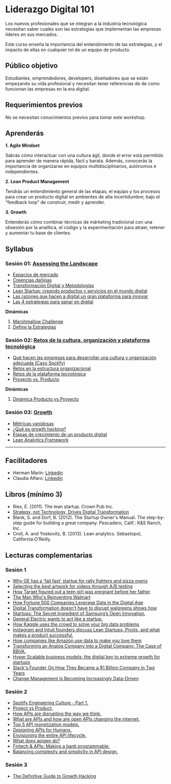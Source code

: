 # Liderazgo Digital 101

Los nuevos profesionales que se integran a la industria tecnológica 
necesitan saber cuales son las estrategias que implementan las empresas 
líderes en sus mercados. 

Este curso enseña la importancia del entendimiento de las estrategias, 
y el impacto de ellas en cualquier rol de un equipo de producto.


## Público objetivo

Estudiantes, emprendedores, developers, diseñadores que se están empezando
su vida profesional y necesitan tener referencias de de como funcionan las 
empresas en la era digital.

## Requerimientos previos

No se necesitan conocimientos previos para tomar este workshop.

## Aprenderás

**1. Agile Mindset**

Sabrás cómo interactuar con una cultura ágil, donde el error está permitido para
aprender de manera rápida, fácil y barata. Además, conocerás la importancia
de organizarse en equipos multidisciplinarios, autónomos e independientes.

**2. Lean Product Management**

Tendrás un entendimiento general de las etapas, el equipo y los procesos
para crear un producto digital en ambientes de alta incertidumbre; bajo el
“feedback loop” de construir, medir y aprender.

**3. Growth**

Entenderás cómo combinar técnicas de márketing tradicional con una obsesión
por la analítica, el código y la experimentación para atraer, retener y
aumentar tu base de clientes.

## Syllabus

### Sesión 01: [Assessing the Landscape](https://github.com/Laboratoria/curso-liderazgo-digital-101/tree/master/01-assesing-the-landscape)

- [Espacios de mercado](https://github.com/Laboratoria/curso-liderazgo-digital-101/tree/master/01-assesing-the-landscape/00-espacio-de-mercado)
- [Creencias dañinas](https://github.com/Laboratoria/curso-liderazgo-digital-101/tree/master/01-assesing-the-landscape/01-creencias-daninas)
- [Transformación Digital y Metodologías](https://github.com/Laboratoria/curso-liderazgo-digital-101/tree/master/01-assesing-the-landscape/02-transformacion-digital)
- [Lean Startup: creando productos y servicios en el mundo digital](https://github.com/Laboratoria/curso-liderazgo-digital-101/tree/master/01-assesing-the-landscape/03-lean-desarrollando-productos-y-servicios)
- [Las razones que hacen a digital un gran plataforma para innovar](https://github.com/Laboratoria/curso-liderazgo-digital-101/tree/master/01-assesing-the-landscape/04-las-razones-que-hacen-a-digital-un-gran-plataforma-para-innovar)
- [Las 4 estrategias para ganar en digital](https://github.com/Laboratoria/curso-liderazgo-digital-101/tree/master/01-assesing-the-landscape/05-las-4-estrategias-para-ganar-en-digital)

**Dinámicas**
1. [Marshmallow Challenge](https://github.com/Laboratoria/curso-liderazgo-digital-101/tree/udechile/01-assesing-the-landscape/dinamica-1-marshmallow-challenge)
2. [Define la Estrategias](https://github.com/Laboratoria/curso-liderazgo-digital-101/tree/udechile/01-assesing-the-landscape/dinamica-2-define-la-estrategia)

### Sesión 02: [Retos de la cultura, organización y plataforma tecnológica](https://github.com/Laboratoria/curso-liderazgo-digital-101/tree/master/02-retos-de-la-cultura-organizacion-y-plataforma-tecnologica)

- [Qué hacen las empresas para desarrollar una cultura y organización adecuada (Caso Spotify)](https://github.com/Laboratoria/curso-liderazgo-digital-101/tree/master/02-retos-de-la-cultura-organizacion-y-plataforma-tecnologica/00-retos-de-la-cultura)
- [Retos en la estructura organizacional](https://github.com/Laboratoria/curso-liderazgo-digital-101/tree/master/02-retos-de-la-cultura-organizacion-y-plataforma-tecnologica/01-retos-en-la-estructura-organizacion) 
- [Retos de la plataforma tecnológica](https://github.com/Laboratoria/curso-liderazgo-digital-101/tree/master/02-retos-de-la-cultura-organizacion-y-plataforma-tecnologica/02-retos-de-la-plataforma-tecnologica)
- [Proyecto vs. Producto](https://github.com/Laboratoria/curso-liderazgo-digital-101/tree/mater/02-retos-de-la-cultura-organizacion-y-plataforma-tecnologica/03-proyecto-producto)

**Dinámicas**
1. [Dinámica Producto vs Proyecto](https://github.com/Laboratoria/curso-liderazgo-digital-101/tree/udechile/02-retos-de-la-cultura-organizacion-y-plataforma-tecnologica/dinamica-producto-vs-proyecto)


### Sesión 03: [Growth](https://github.com/Laboratoria/curso-liderazgo-digital-101/tree/master/03-growth)

- [Métricas vanidosas](https://github.com/Laboratoria/curso-liderazgo-digital-101/tree/master/03-growth/00-metricas-vanidosas)
- [¿Qué es growth hacking?](https://github.com/Laboratoria/curso-liderazgo-digital-101/tree/master/03-growth/02-que-es-growth-hacking)
- [Etapas de crecimiento de un producto digital](https://github.com/Laboratoria/curso-liderazgo-digital-101/tree/master/03-growth/03-etapas-de-crecimiento-de-un-producto-digital)
- [Lean Analytics Framework](https://github.com/Laboratoria/curso-liderazgo-digital-101/tree/master/03-growth/04-lean-analytics-framework)

***

## Facilitadores

- Herman Marín: [Linkedin](https://www.linkedin.com/in/herman-marin/)
- Claudia Alfaro: [Linkedin](https://www.linkedin.com/in/claudiaalfaro/)

## Libros (mínimo 3)

- Ries, E. (2011). The lean startup. Crown Pub Inc.
- [Strategy, not Technology, Drives Digital Transformation](http://sloanreview.mit.edu/projects/strategy-drives-digital-transformation/)
- Blank, S. and Dorf, B. (2012). The Startup Owner's Manual.
  The step-by-step guide for building a great company.
  Pescadero, Calif.: K&S Ranch, Inc.
- Croll, A. and Yoskovitz, B. (2013). Lean analytics. Sebastopol,
  California:O'Reilly.

## Lecturas complementarias

### Sesión 1

- [Why GE has a 'fail fast' startup for rally fighters and pizza ovens](http://www.wired.co.uk/article/ge-startup-fail-fast-crowdsourcing)
- [Selecting the best artwork for videos through A/B testing](http://techblog.netflix.com/2016/05/selecting-best-artwork-for-videos.html)
- [How Target figured out a teen girl was pregnant before her father](https://www.forbes.com/sites/kashmirhill/2012/02/16/how-target-figured-out-a-teen-girl-was-pregnant-before-her-father-did/#77ab60556668)
- [The Man Who's Reinventing Walmart](http://fortune.com/2015/06/04/walmart-ceo-doug-mcmillon/)
- [How Fortune 500 Companies Leverage Data in the Digital Age](https://drive.google.com/file/d/0BwVQmf2PwJM3YzJYeXYwcGRwVlk/view)
- [Digital Transformation doesn't have to disrupt walgreens shows how](https://www.forbes.com/sites/benkepes/2014/10/09/digital-transformation-doesnt-have-to-disrupt-walgreens-shows-how/#3d8b41966d38)
- [Startups: The Secret Ingredient of Samsung’s Open Innovation.](https://news.samsung.com/global/startups-the-secret-ingredient-of-samsungs-open-innovation)
- [General Electric wants to act like a startup.](https://www.bloomberg.com/news/articles/2014-08-07/ge-taps-lean-startup-ideas-for-faster-cheaper-product-rollout)
- [How Kaggle uses the crowd to solve your big data problems](https://www.inc.com/magazine201403/darren-dahl/big-data-crowdsourcing-kaggle.html)
- [Instagram and Intuit founders discuss Lean Startups, Pivots, and what makes a product successful.](https://techcrunch.com/2011/09/13/instagram-and-intuit-founders-discuss-lean-startups-pivots-and-what-makes-a-product-successful/)
- [How companies like Amazon use data to make you love them](https://www.fastcodesign.com/1669551/how-companies-like-amazon-use-big-data-to-make-you-love-them)
- [Transforming an Analog Company into a Digital Company: The Case of BBVA.](https://www.technologyreview.com/s/535711/transforming-an-analog-company-into-a-digital-company-the-case-of-bbva/)
- [Hyper Scalable business models: the digital key to extreme growth for startups](https://www.linkedin.com/pulse/hyper-scalable-business-models-digital-key-extreme-growth-omar-mohout)
- [Slack's Founder On How They Became a $1 Billion Company in Two Years](https://www.fastcompany.com/3041905/slacks-founder-on-how-they-became-a-1-billion-company-in-two-years)
- [Change Management Is Becoming Increasingly Data-Driven](https://hbr.org/2017/10/change-management-is-becoming-increasingly-data-driven-companies-arent-ready)

### Sesión 2

- [Spotify Engineering Culture - Part 1.](https://labs.spotify.com/2014/03/27/spotify-engineering-culture-part-1/)
- [Project vs Product.](https://www.thoughtworks.com/insights/blog/project-vs-product)
- [How APIs are disrupting the way we think.](https://nordicapis.com/how-apis-are-disrupting-the-way-we-think/)
- [What are APIs and how are open APIs changing the internet.](http://www.makeuseof.com/tag/api-good-technology-explained/)
- [Top 5 API monetization models.](https://nordicapis.com/top-5-api-monetization-models/)
- [Designing APIs for Humans.](https://nordicapis.com/designing-apis-humans/)
- [Envisioning the entire API lifecycle.](https://nordicapis.com/envisioning-the-entire-api-lifecycle/)
- [What does apigee do?](https://www.quora.com/What-does-Apigee-do)
- [Fintech & APIs: Making a bank programmable.](https://nordicapis.com/fintech-and-apis-making-a-bank-programmable/)
- [Balancing complexity and simplicity in API design.](https://nordicapis.com/balancing-complexity-and-simplicity-in-api-design/)

### Sesión 3

- [The Definitive Guide to Growth Hacking](https://www.quicksprout.com/the-definitive-guide-to-growth-hacking-chapter-1/)

